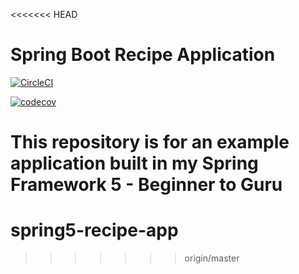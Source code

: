 <<<<<<< HEAD
# Spring Boot Recipe Application

[![CircleCI](https://circleci.com/gh/ppufek/spring5-recipe-app.svg?style=svg)](https://circleci.com/gh/ppufek/spring5-recipe-app)

[![codecov](https://codecov.io/gh/ppufek/spring5-recipe-app/branch/master/graph/badge.svg?token=cEX77gUdCG)](https://codecov.io/gh/ppufek/spring5-recipe-app)

This repository is for an example application built in my Spring Framework 5 - Beginner to Guru
=======
# spring5-recipe-app 
>>>>>>> origin/master
